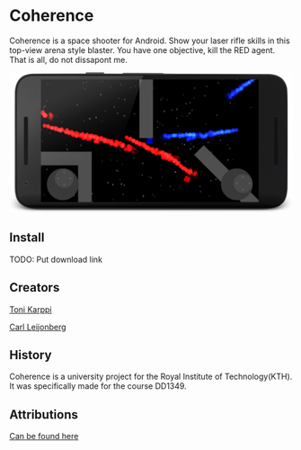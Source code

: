 # Coherence
Coherence is a space shooter for Android. Show your laser rifle skills in this top-view arena style blaster. You have one objective, kill the RED agent. That is all, do not dissapont me.

![](screenshots/coherence1.png)

## Install
TODO: Put download link

## Creators
[Toni Karppi](https://github.com/pqbyte)

[Carl Leijonberg](https://github.com/carllei)

## History
Coherence is a university project for the Royal Institute of Technology(KTH). It was specifically made for the course DD1349.

## Attributions
[Can be found here](ATTRIBUTIONS.md)
